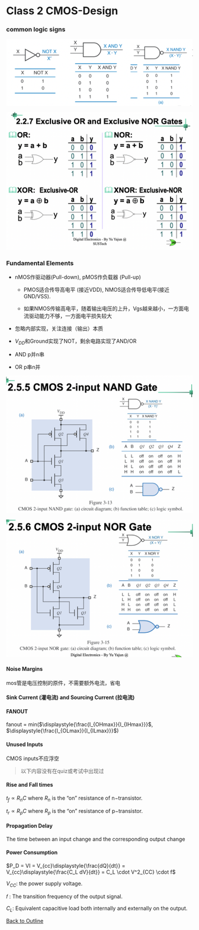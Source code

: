 # Class 2 CMOS-Design

### common logic signs

![common_logic](img/class2/common_logic.png)

![x_or_nor](img/class2/x_or_nor.png)

### Fundamental Elements

- nMOS作驱动器(Pull-down), pMOS作负载器 (Pull-up)

  - PMOS适合传导高电平 (接近VDD), NMOS适合传导低电平(接近GND/VSS).

  - 如果NMOS传输高电平，随着输出电压的上升，Vgs越来越小，一方面电流驱动能力不够，一方面电平损失较大

- 忽略内部实现，关注连接（输出）本质
- $V_{DD}$和Ground实现了NOT，剩余电路实现了AND/OR



- AND p并n串
- OR  p串n并

![nand_gate](img/class2/nand_gate.png)

![nor_gate](img/class2/nor_gate.png)



#### Noise Margins

mos管是电压控制的原件，不需要额外电流，省电

#### Sink Current (灌电流) and Sourcing Current (拉电流)

#### FANOUT

fanout = min($\displaystyle{\frac{I_{OHmax}}{I_{IHmax}}}$, $\displaystyle{\frac{I_{OLmax}}{I_{ILmax}}}$)

#### Unused Inputs

CMOS inputs不应浮空



> 以下内容没有在quiz或考试中出现过

#### Rise and Fall times

$t_f \propto R_nC$ where $R_n$ is the “on” resistance of n−transistor. 

$t_r \propto R_pC$ where $R_p$ is the “on” resistance of p−transistor. 

#### Propagation Delay

The time between an input change and the corresponding output change

#### Power Consumption

$P_D = VI = V_{cc}\displaystyle{\frac{dQ}{dt}} = V_{cc}\displaystyle{\frac{C_L dV}{dt}} = C_L \cdot V^2_{CC} \cdot f$

$V_{CC}$: the power supply voltage.

𝑓 : The transition frequency of the output signal. 

$C_L$: Equivalent capacitive load both internally and externally on the output.

[Back to Outline](courses/EE202-17.md)
